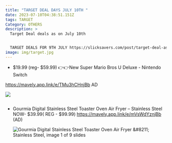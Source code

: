 ```yaml
---
title: "TARGET DEAL DAYS JULY 10TH "
date: 2023-07-10T04:38:51.151Z
tags: TARGET
Category: OTHERS
description: >
  Target Deal deals as on July 10th 


  TARGET DEALS FOR 9TH JULY https://slicksavers.com/post/target-deal-as-on-july-9th/
image: img/target.jpg
---
```

* $19.99 (reg- $59.99)
  👉👉New Super Mario Bros U Deluxe - Nintendo Switch

https://mavely.app.link/e/TMu3hCHnjBb
AD

![](https://target.scene7.com/is/image/Target/GUEST_5cbe0e37-54a3-4b51-bf0d-04f0d1d4b8c9?wid=475&hei=475&qlt=80&fmt=webp)

![]()

* Gourmia Digital Stainless Steel Toaster Oven Air Fryer – Stainless Steel
  NOW- $39.99( REG - $99.99)
  https://mavely.app.link/e/mVsWdYznjBb
  (AD)<!--StartFragment-->

  ![Gourmia Digital Stainless Steel Toaster Oven Air Fryer \&#8211; Stainless Steel, image 1 of 9 slides](https://target.scene7.com/is/image/Target/GUEST_401fb506-e0b8-42dc-91a3-ca90e6672a9c?wid=475&hei=475&qlt=80&fmt=webp)